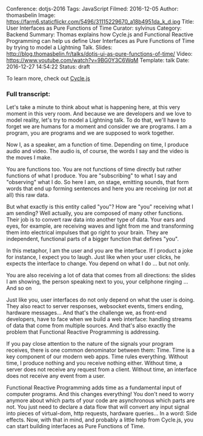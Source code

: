 Conference: dotjs-2016
Tags: JavaScript
Filmed: 2016-12-05
Author: thomasbelin
Image: https://farm6.staticflickr.com/5496/31115229670_a18b4951da_k_d.jpg
Title: User Interfaces as Pure Functions of Time
Curator: sylvinus
Category: Backend
Summary: Thomas explains how Cycle.js and Functional Reactive Programming can help us define User Interfaces as Pure Functions of Time by trying to model a Lightning Talk.
Slides: http://blog.thomasbelin.fr/talks/dotjs-ui-as-pure-functions-of-time/
Video: https://www.youtube.com/watch?v=9BG0Y3C6WqM
Template: talk
Date: 2016-12-27 14:54:22
Status: draft

To learn more, check out [Cycle.js](https://cycle.js.org/)

### Full transcript:

Let's take a minute to think about what is happening here, at this very moment in this very room.
And because we are developers and we love to model reality, let's try to model a Lightning talk.
To do that, we'll have to forget we are humans for a moment and consider we are programs.
I am a program, you are programs and we are supposed to work together.

Now I, as a speaker, am a function of time.
Depending on time, I produce audio and video.
The audio is, of course, the words I say and the video is the moves I make.

You are functions too.
You are not functions of time directly but rather functions of what I produce.
You are "subscribing" to what I say and "observing" what I do.
So here I am, on stage, emitting sounds, that form words that end up forming sentences and here you are receiving (or not at all) this raw data.

But what exactly is this entity called "you"? How are "you" receiving what I am sending?
Well actually, you are composed of many other functions.
Their job is to convert raw data into another type of data.
Your ears and eyes, for example, are receiving waves and light from me and transforming them into electrical impulses that go right to your brain.
They are independent, functional parts of a bigger function that defines "you".

In this metaphor, I am the user and you are the interface.
If I product a joke for instance, I expect you to laugh.
Just like when your user clicks, he expects the interface to change.
You depend on what I do ... but not only.

You are also receiving a lot of data that comes from all directions: the slides I am showing, the person speaking next to you, your cellphone ringing ... And so on

Just like you, user interfaces do not only depend on what the user is doing.
They also react to server responses, websocket events, timers ending, hardware messages...
And that's the challenge we, as front-end developers, have to face when we build a web interface: handling streams of data that come from multiple sources.
And that's also exactly the problem that Functional Reactive Programming is addressing.

If you pay close attention to the nature of the signals your program receives, there is one common denominator between them: Time.
Time is a key component of our modern web apps.
Time rules everything.
Without time, I produce nothing and you receive nothing either.
Without time, a server does not receive any request from a client.
Without time, an interface does not receive any event from a user.

Functional Reactive Programming adds time as a fundamental input of computer programs. And this changes everything!
You don't need to worry anymore about which parts of your code are asynchronous which parts are not.
You just need to declare a data flow that will convert any input signal into pieces of virtual-dom, http requests, hardware queries... In a word: Side effects.
Now, with that in mind, and probably a little help from Cycle.js, you can start building interfaces as Pure Functions of Time.
